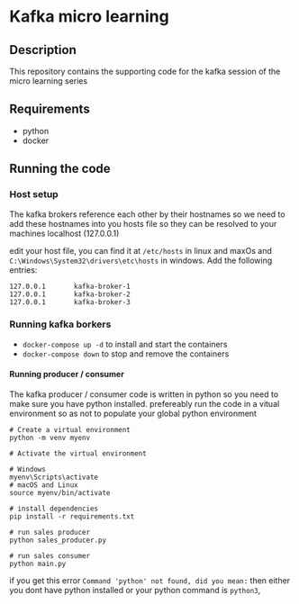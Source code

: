 # Kafka micro learning

## Description
This repository contains the supporting code for the kafka session of the micro learning series

## Requirements
- python
- docker

## Running the code
### Host setup
The kafka brokers reference each other by their hostnames so we need to add these hostnames into you hosts file so they can be resolved to your 
machines localhost (127.0.0.1)

edit your host file, you can find it at `/etc/hosts` in linux and maxOs and `C:\Windows\System32\drivers\etc\hosts` in windows. Add the following entries:
```
127.0.0.1       kafka-broker-1
127.0.0.1       kafka-broker-2
127.0.0.1       kafka-broker-3
```
### Running kafka borkers
- `docker-compose up -d` to install and start the containers
- `docker-compose down` to stop and remove the containers 


#### Running producer / consumer
The kafka producer / consumer code is written in python so you need to make sure you have python installed. prefereably run the code in a vitual environment so as not to populate your global python environment

```
# Create a virtual environment 
python -m venv myenv

# Activate the virtual environment

# Windows
myenv\Scripts\activate
# macOS and Linux
source myenv/bin/activate

# install dependencies
pip install -r requirements.txt

# run sales producer
python sales_producer.py

# run sales consumer 
python main.py
```

if you get this error `Command 'python' not found, did you mean:` then either you dont have python installed or your python command is `python3`,

